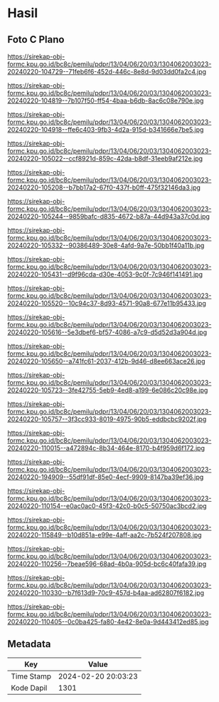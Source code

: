 # Hasil

## Foto C Plano

https://sirekap-obj-formc.kpu.go.id/bc8c/pemilu/pdpr/13/04/06/20/03/1304062003023-20240220-104729--71feb6f6-452d-446c-8e8d-9d03dd0fa2c4.jpg

https://sirekap-obj-formc.kpu.go.id/bc8c/pemilu/pdpr/13/04/06/20/03/1304062003023-20240220-104819--7b107f50-ff54-4baa-b6db-8ac6c08e790e.jpg

https://sirekap-obj-formc.kpu.go.id/bc8c/pemilu/pdpr/13/04/06/20/03/1304062003023-20240220-104918--ffe6c403-9fb3-4d2a-915d-b341666e7be5.jpg

https://sirekap-obj-formc.kpu.go.id/bc8c/pemilu/pdpr/13/04/06/20/03/1304062003023-20240220-105022--ccf8921d-859c-42da-b8df-31eeb9af212e.jpg

https://sirekap-obj-formc.kpu.go.id/bc8c/pemilu/pdpr/13/04/06/20/03/1304062003023-20240220-105208--b7bb17a2-67f0-437f-b0ff-475f32146da3.jpg

https://sirekap-obj-formc.kpu.go.id/bc8c/pemilu/pdpr/13/04/06/20/03/1304062003023-20240220-105244--9859bafc-d835-4672-b87a-44d943a37c0d.jpg

https://sirekap-obj-formc.kpu.go.id/bc8c/pemilu/pdpr/13/04/06/20/03/1304062003023-20240220-105332--90386489-30e8-4afd-9a7e-50bb1f40a11b.jpg

https://sirekap-obj-formc.kpu.go.id/bc8c/pemilu/pdpr/13/04/06/20/03/1304062003023-20240220-105431--d9f96cda-d30e-4053-9c0f-7c946f141491.jpg

https://sirekap-obj-formc.kpu.go.id/bc8c/pemilu/pdpr/13/04/06/20/03/1304062003023-20240220-105520--10c94c37-8d93-4571-90a8-677e11b95433.jpg

https://sirekap-obj-formc.kpu.go.id/bc8c/pemilu/pdpr/13/04/06/20/03/1304062003023-20240220-105616--5e3dbef6-bf57-4086-a7c9-d5d52d3a904d.jpg

https://sirekap-obj-formc.kpu.go.id/bc8c/pemilu/pdpr/13/04/06/20/03/1304062003023-20240220-105650--a741fc61-2037-412b-9d46-d8ee663ace26.jpg

https://sirekap-obj-formc.kpu.go.id/bc8c/pemilu/pdpr/13/04/06/20/03/1304062003023-20240220-105723--3fe42755-5eb9-4ed8-a199-6e086c20c98e.jpg

https://sirekap-obj-formc.kpu.go.id/bc8c/pemilu/pdpr/13/04/06/20/03/1304062003023-20240220-105757--3f3cc933-8019-4975-90b5-eddbcbc9202f.jpg

https://sirekap-obj-formc.kpu.go.id/bc8c/pemilu/pdpr/13/04/06/20/03/1304062003023-20240220-110015--a472894c-8b34-464e-8170-b4f959d6f172.jpg

https://sirekap-obj-formc.kpu.go.id/bc8c/pemilu/pdpr/13/04/06/20/03/1304062003023-20240220-194909--55df91df-85e0-4ecf-9909-8147ba39ef36.jpg

https://sirekap-obj-formc.kpu.go.id/bc8c/pemilu/pdpr/13/04/06/20/03/1304062003023-20240220-110154--e0ac0ac0-45f3-42c0-b0c5-50750ac3bcd2.jpg

https://sirekap-obj-formc.kpu.go.id/bc8c/pemilu/pdpr/13/04/06/20/03/1304062003023-20240220-115849--b10d851a-e99e-4aff-aa2c-7b524f207808.jpg

https://sirekap-obj-formc.kpu.go.id/bc8c/pemilu/pdpr/13/04/06/20/03/1304062003023-20240220-110256--7beae596-68ad-4b0a-905d-bc6c40fafa39.jpg

https://sirekap-obj-formc.kpu.go.id/bc8c/pemilu/pdpr/13/04/06/20/03/1304062003023-20240220-110330--b7f613d9-70c9-457d-b4aa-ad62807f6182.jpg

https://sirekap-obj-formc.kpu.go.id/bc8c/pemilu/pdpr/13/04/06/20/03/1304062003023-20240220-110405--0c0ba425-fa80-4e42-8e0a-9d443412ed85.jpg


## Metadata

| Key        | Value               |
| ---------- | ------------------- |
| Time Stamp | 2024-02-20 20:03:23 |
| Kode Dapil | 1301                |



